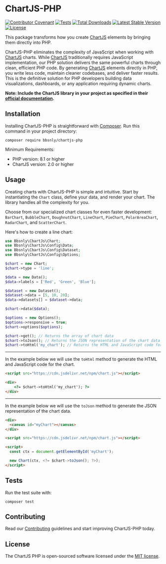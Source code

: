 # ChartJS-PHP

[![Contributor Covenant](https://img.shields.io/badge/Contributor%20Covenant-2.1-4baaaa.svg)](CODE_OF_CONDUCT.md)
[![Tests](https://github.com/bbsnly/chartjs-php/actions/workflows/php.yml/badge.svg)](https://github.com/bbsnly/chartjs-php/actions)
[![Total Downloads](https://poser.pugx.org/bbsnly/chartjs-php/d/total.svg)](https://packagist.org/packages/bbsnly/chartjs-php)
[![Latest Stable Version](https://poser.pugx.org/bbsnly/chartjs-php/v/stable.svg)](https://packagist.org/packages/bbsnly/chartjs-php)
[![License](https://poser.pugx.org/bbsnly/chartjs-php/license.svg)](https://packagist.org/packages/bbsnly/chartjs-php)

This package transforms how you create [ChartJS](https://www.chartjs.org/ "ChartJS") elements by bringing them directly into PHP.

ChartJS-PHP eliminates the complexity of JavaScript when working with [ChartJS](https://www.chartjs.org/ "ChartJS") charts. While [ChartJS](https://www.chartjs.org/ "ChartJS") traditionally requires JavaScript implementation, our PHP solution delivers the same powerful charts through clean, efficient PHP code. By generating [ChartJS](https://www.chartjs.org/ "ChartJS") elements directly in PHP, you write less code, maintain cleaner codebases, and deliver faster results. This is the definitive solution for PHP developers building data visualizations, dashboards, or any application requiring dynamic charts.

**Note: Include the ChartJS library in your project as specified in their [official documentation](<https://www.chartjs.org/docs/latest/getting-started/>).**

## Installation

Installing ChartJS-PHP is straightforward with [Composer](https://getcomposer.org/). Run this command in your project directory:

```shell
composer require bbsnly/chartjs-php
```

Minimum Requirements:

- PHP version: 8.1 or higher
- ChartJS version: 2.0 or higher

## Usage

Creating charts with ChartJS-PHP is simple and intuitive. Start by instantiating the `Chart` class, define your data, and render your chart. The library handles all the complexity for you.

Choose from our specialized chart classes for even faster development: `BarChart`, `BubbleChart`, `DoughnutChart`, `LineChart`, `PieChart`, `PolarAreaChart`, `RadarChart`, and `ScatterChart`.

Here's how to create a line chart:

```php
use Bbsnly\ChartJs\Chart;
use Bbsnly\ChartJs\Config\Data;
use Bbsnly\ChartJs\Config\Dataset;
use Bbsnly\ChartJs\Config\Options;

$chart = new Chart;
$chart->type = 'line';

$data = new Data();
$data->labels = ['Red', 'Green', 'Blue'];

$dataset = new Dataset();
$dataset->data = [5, 10, 20];
$data->datasets[] = $dataset->data;

$chart->data($data);

$options = new Options();
$options->responsive = true;
$chart->options($options);

$chart->get(); // Returns the array of chart data
$chart->toJson(); // Returns the JSON representation of the chart data
$chart->toHtml('my_chart'); // Returns the HTML and JavaScript code for the chart
```

---

In the example below we will use the `toHtml` method to generate the HTML and JavaScript code for the chart.

```html
<script src="https://cdn.jsdelivr.net/npm/chart.js"></script>

<div>
    <?= $chart->toHtml('my_chart'); ?>
</div>
```

---

In the example below we will use the `toJson` method to generate the JSON representation of the chart data.

```html
<div>
  <canvas id="myChart"></canvas>
</div>

<script src="https://cdn.jsdelivr.net/npm/chart.js"></script>

<script>
  const ctx = document.getElementById('myChart');

  new Chart(ctx, <?= $chart->toJson(); ?>);
</script>
```

## Tests

Run the test suite with:

```shell
composer test
```

## Contributing

Read our [Contributing](CONTRIBUTING.md) guidelines and start improving ChartJS-PHP today.

## License

The ChartJS PHP is open-sourced software licensed under the [MIT license](http://opensource.org/licenses/MIT).
